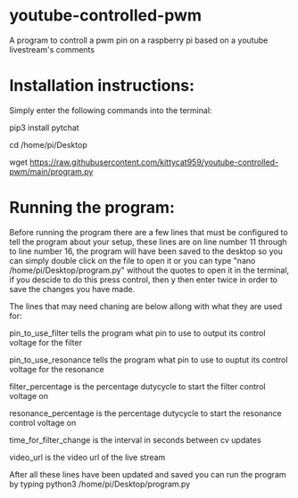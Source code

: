 # youtube-controlled-pwm
A program to controll a pwm pin on a raspberry pi based on a youtube livestream's comments

# Installation instructions:
Simply enter the following commands into the terminal:

pip3 install pytchat

cd /home/pi/Desktop

wget https://raw.githubusercontent.com/kittycat959/youtube-controlled-pwm/main/program.py

# Running the program:
Before running the program there are a few lines that must be configured to tell the program about your setup, these lines are on line number 11 through to line number 16, the program will have been saved to the desktop so you can simply double click on the file to open it or you can type "nano /home/pi/Desktop/program.py" without the quotes to open it in the terminal, if you descide to do this press control, then y then enter twice in order to save the changes you have made.

The lines that may need chaning are below allong with what they are used for:

pin_to_use_filter tells the program what pin to use to output its control voltage for the filter

pin_to_use_resonance tells the program what pin to use to ouptut its control voltage for the resonance

filter_percentage is the percentage dutycycle to start the filter control voltage on

resonance_percentage is the percentage dutycycle to start the resonance control voltage on

time_for_filter_change is the interval in seconds between cv updates

video_url is the video url of the live stream

After all these lines have been updated and saved you can run the program by typing python3 /home/pi/Desktop/program.py

